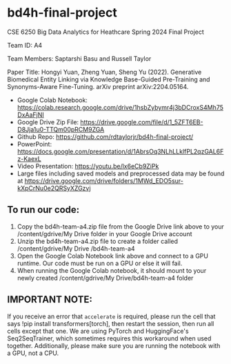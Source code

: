 # bd4h-final-project
CSE 6250 Big Data Analytics for Heathcare 
Spring 2024
Final Project

Team ID:  A4

Team Members:  Saptarshi Basu and Russell Taylor

Paper Title:  Hongyi Yuan, Zheng Yuan, Sheng Yu (2022). Generative Biomedical Entity Linking via Knowledge Base-Guided Pre-Training and Synonyms-Aware Fine-Tuning. arXiv preprint arXiv:2204.05164.

* Google Colab Notebook: https://colab.research.google.com/drive/1hsbZybymr4j3bDCroxS4Mh75DxAaFjNI
* Google Drive Zip File: https://drive.google.com/file/d/1_5ZFT6EB-D8Jja1u0-TTQm00pRCM9ZGA
* Github Repo: https://github.com/rdtaylorjr/bd4h-final-project/
* PowerPoint: https://docs.google.com/presentation/d/1AbrsOq3NLhLLklfPL2qzGAL6Fz-KaexL
* Video Presentation: https://youtu.be/lx6eCb9ZiPk
* Large files including saved models and preprocessed data may be found at https://drive.google.com/drive/folders/1MWd_EDO5sur-kXpCrNu0e2QRSyXZGzvj

## To run our code:
1. Copy the bd4h-team-a4.zip file from the Google Drive link above to your /content/gdrive/My Drive folder in your Google Drive account
2. Unzip the bd4h-team-a4.zip file to create a folder called /content/gdrive/My Drive /bd4h-team-a4
3. Open the Google Colab Notebook link above and connect to a GPU runtime. Our code must be run on a GPU or else it will fail.
4. When running the Google Colab notebook, it should mount to your newly created /content/gdrive/My Drive/bd4h-team-a4 folder

## IMPORTANT NOTE:
If you receive an error that `accelerate` is required, please run the cell that says !pip install transformers[torch], then restart the session, then run all cells except that one. We are using PyTorch and HuggingFace's Seq2SeqTrainer, which sometimes requires this workaround when used together. Additionally, please make sure you are running the notebook with a GPU, not a CPU.
